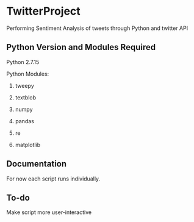 # TwitterProject
Performing Sentiment Analysis of tweets through Python and twitter API

## Python Version and Modules Required
Python 2.7.15

Python Modules: 

1. tweepy

2. textblob

3. numpy

4. pandas

5. re

6. matplotlib

## Documentation
For now each script runs individually.

## To-do
Make script more user-interactive
